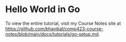 # Hello World in Go
To view the entire tutorial, visit my Course Notes site at https://github.com/bhavikal/comp423-course-notes/blob/main/docs/tutorials/go-setup.md.
